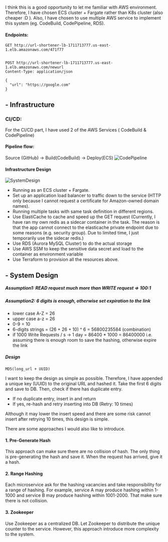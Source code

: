 I think this is a good opportunity to let me familiar with AWS environment. Therefore, I have chosen ECS cluster + Fargate rather than K8s cluster (also cheaper :D ).
Also, I have chosen to use multiple AWS service to implement this system (eg. CodeBuild, CodePipeline, RDS).

#### Endpoints:
```
GET http://url-shortener-lb-1711713777.us-east-1.elb.amazonaws.com/471f77


POST http://url-shortener-lb-1711713777.us-east-1.elb.amazonaws.com/newurl
Content-Type: application/json

{
  "url": "https://google.com"
}
```


## - Infrastructure
### CI/CD:
For the CI/CD part, I have used 2 of the AWS Services ( CodeBuild & CodePipeline)

#### Pipeline flow:
Source (GitHub)     ->    Build(CodeBuild)        ->   Deploy(ECS)
![CodePipeline](https://i.imgur.com/Um4ulPc.png)

#### Infrastructure Design
![SystemDesign](https://i.imgur.com/e9wVRus.png)

* Running as an ECS cluster + Fargate.
* Set up an application load balancer to traffic down to the service (HTTP only because I cannot request a certificate for Amazon-owned domain names).
* Running multiple tasks with same task definition in different regions.
* Use ElastiCache to cache and speed up the GET request (Currently, I have ran my own redis as a sidecar container in the task. 
  The reason is that the app cannot connect to the elasticache private endpoint due to some reasons (e.g. security group). Due to limited time, I just temporarily use the sidecar redis.)
* Use RDS (Aurora MySQL Cluster) to do the actual storage
* Use AWS SSM to keep the sensitive data secret and load to the container as environment variable
* Use Terraform to provision all the resources above.

## - System Design

##### Assumption1:  READ request much more than WRITE request => 100:1

##### Assumption2:  6 digits is enough, otherwise set expiration to the link
* lower case A-Z = 26
* upper case a-z = 26
* 0-9 = 10
* 6-digits strings = (26 + 26 + 10) ^ 6 = 56800235584 (combination)
* if 1000 Write Requests / s ->  1 day = 86400 * 1000 = 86400000
i.e. assuming there is enough room to save the hashing, otherwise expire the link

##### Design
```MD5(long_url + UUID)```

I want to keep the design as simple as possible. Therefore, I have appended a unique key (UUID) to the original URL and hashed it. Take the first 6 digits and save to DB. Then, check if there has duplicate entry. 
* If no duplicate entry, insert in and return
* If yes, re-hash and retry inserting into DB (Retry: 10 times)

Although it may lower the insert speed and there are some risk cannot insert after retrying 10 times, this design is simple.

There are some approaches I would also like to introduce.
#### 1. Pre-Generate Hash 
This approach can make sure there are no collision of hash. The only thing is pre-generating the hash and save it. When the request has arrived, give it a hash.
#### 2. Range Hashing
Each microservice ask for the hashing vacancies and take responsibility for a range of hashing. For example, service A may produce hashing within 1-1000 and service B may produce hashing within 1001-2000. That make sure there is not collision.
#### 3. Zookeeper
Use Zookeeper as a centralized DB. Let Zookeeper to distribute the unique counter to the service. However, this approach introduce more complexity to the system.



  

